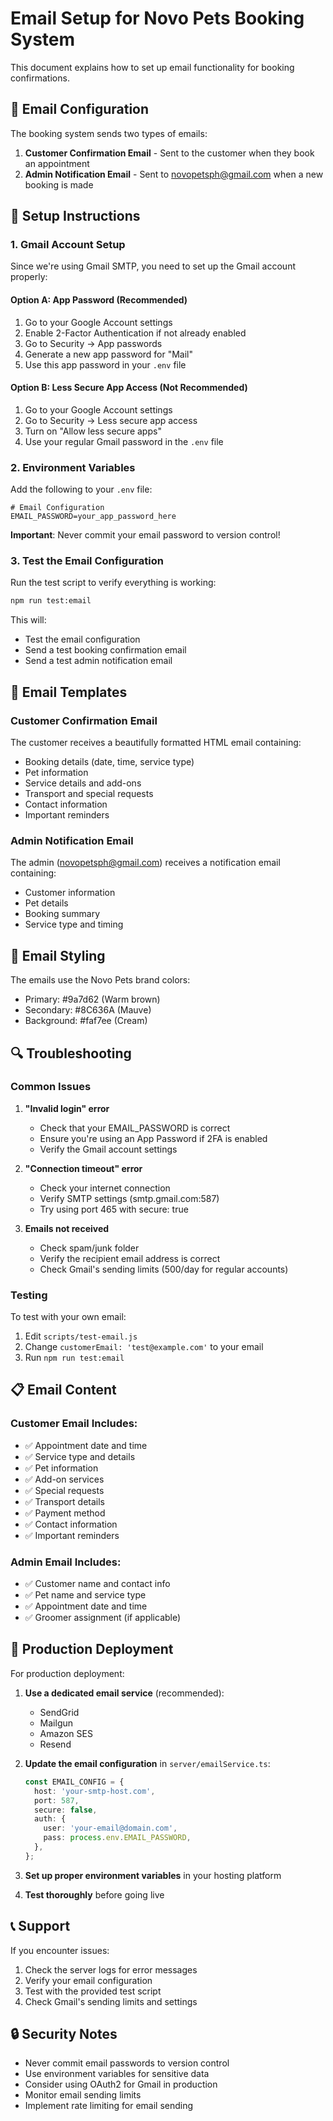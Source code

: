 # Email Setup for Novo Pets Booking System

This document explains how to set up email functionality for booking confirmations.

## 📧 Email Configuration

The booking system sends two types of emails:
1. **Customer Confirmation Email** - Sent to the customer when they book an appointment
2. **Admin Notification Email** - Sent to novopetsph@gmail.com when a new booking is made

## 🔧 Setup Instructions

### 1. Gmail Account Setup

Since we're using Gmail SMTP, you need to set up the Gmail account properly:

#### Option A: App Password (Recommended)
1. Go to your Google Account settings
2. Enable 2-Factor Authentication if not already enabled
3. Go to Security → App passwords
4. Generate a new app password for "Mail"
5. Use this app password in your `.env` file

#### Option B: Less Secure App Access (Not Recommended)
1. Go to your Google Account settings
2. Go to Security → Less secure app access
3. Turn on "Allow less secure apps"
4. Use your regular Gmail password in the `.env` file

### 2. Environment Variables

Add the following to your `.env` file:

```env
# Email Configuration
EMAIL_PASSWORD=your_app_password_here
```

**Important**: Never commit your email password to version control!

### 3. Test the Email Configuration

Run the test script to verify everything is working:

```bash
npm run test:email
```

This will:
- Test the email configuration
- Send a test booking confirmation email
- Send a test admin notification email

## 📧 Email Templates

### Customer Confirmation Email

The customer receives a beautifully formatted HTML email containing:
- Booking details (date, time, service type)
- Pet information
- Service details and add-ons
- Transport and special requests
- Contact information
- Important reminders

### Admin Notification Email

The admin (novopetsph@gmail.com) receives a notification email containing:
- Customer information
- Pet details
- Booking summary
- Service type and timing

## 🎨 Email Styling

The emails use the Novo Pets brand colors:
- Primary: #9a7d62 (Warm brown)
- Secondary: #8C636A (Mauve)
- Background: #faf7ee (Cream)

## 🔍 Troubleshooting

### Common Issues

1. **"Invalid login" error**
   - Check that your EMAIL_PASSWORD is correct
   - Ensure you're using an App Password if 2FA is enabled
   - Verify the Gmail account settings

2. **"Connection timeout" error**
   - Check your internet connection
   - Verify SMTP settings (smtp.gmail.com:587)
   - Try using port 465 with secure: true

3. **Emails not received**
   - Check spam/junk folder
   - Verify the recipient email address is correct
   - Check Gmail's sending limits (500/day for regular accounts)

### Testing

To test with your own email:
1. Edit `scripts/test-email.js`
2. Change `customerEmail: 'test@example.com'` to your email
3. Run `npm run test:email`

## 📋 Email Content

### Customer Email Includes:
- ✅ Appointment date and time
- ✅ Service type and details
- ✅ Pet information
- ✅ Add-on services
- ✅ Special requests
- ✅ Transport details
- ✅ Payment method
- ✅ Contact information
- ✅ Important reminders

### Admin Email Includes:
- ✅ Customer name and contact info
- ✅ Pet name and service type
- ✅ Appointment date and time
- ✅ Groomer assignment (if applicable)

## 🚀 Production Deployment

For production deployment:

1. **Use a dedicated email service** (recommended):
   - SendGrid
   - Mailgun
   - Amazon SES
   - Resend

2. **Update the email configuration** in `server/emailService.ts`:
   ```typescript
   const EMAIL_CONFIG = {
     host: 'your-smtp-host.com',
     port: 587,
     secure: false,
     auth: {
       user: 'your-email@domain.com',
       pass: process.env.EMAIL_PASSWORD,
     },
   };
   ```

3. **Set up proper environment variables** in your hosting platform

4. **Test thoroughly** before going live

## 📞 Support

If you encounter issues:
1. Check the server logs for error messages
2. Verify your email configuration
3. Test with the provided test script
4. Check Gmail's sending limits and settings

## 🔒 Security Notes

- Never commit email passwords to version control
- Use environment variables for sensitive data
- Consider using OAuth2 for Gmail in production
- Monitor email sending limits
- Implement rate limiting for email sending 